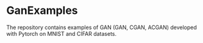 # GanExamples
The repository contains examples of GAN (GAN, CGAN, ACGAN) developed with Pytorch on MNIST and CIFAR datasets.
